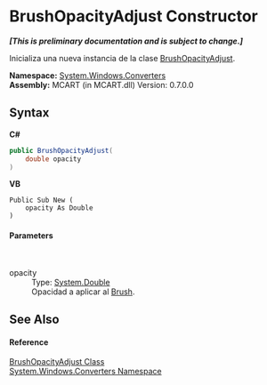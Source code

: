 # BrushOpacityAdjust Constructor 
 _**\[This is preliminary documentation and is subject to change.\]**_

Inicializa una nueva instancia de la clase <a href="d8f1b05c-1507-f0a4-5842-8c52f82ad26d">BrushOpacityAdjust</a>.

**Namespace:**&nbsp;<a href="209509be-498c-78bd-c9c1-8c3bc31f7d1f">System.Windows.Converters</a><br />**Assembly:**&nbsp;MCART (in MCART.dll) Version: 0.7.0.0

## Syntax

**C#**<br />
``` C#
public BrushOpacityAdjust(
	double opacity
)
```

**VB**<br />
``` VB
Public Sub New ( 
	opacity As Double
)
```


#### Parameters
&nbsp;<dl><dt>opacity</dt><dd>Type: <a href="http://msdn2.microsoft.com/es-es/library/643eft0t" target="_blank">System.Double</a><br />Opacidad a aplicar al <a href="http://msdn2.microsoft.com/es-es/library/ms634880" target="_blank">Brush</a>.</dd></dl>

## See Also


#### Reference
<a href="d8f1b05c-1507-f0a4-5842-8c52f82ad26d">BrushOpacityAdjust Class</a><br /><a href="209509be-498c-78bd-c9c1-8c3bc31f7d1f">System.Windows.Converters Namespace</a><br />